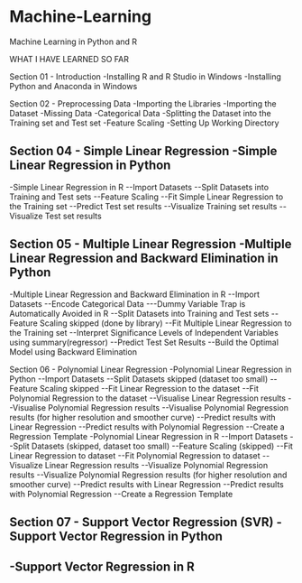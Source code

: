 # Machine-Learning
Machine Learning in Python and R


WHAT I HAVE LEARNED SO FAR

Section 01 - Introduction
-Installing R and R Studio in Windows
-Installing Python and Anaconda in Windows

Section 02 - Preprocessing Data 
-Importing the Libraries
-Importing the Dataset
-Missing Data
-Categorical Data
-Splitting the Dataset into the Training set and Test set
-Feature Scaling
-Setting Up Working Directory

Section 04 - Simple Linear Regression
-Simple Linear Regression in Python
--
-Simple Linear Regression in R
--Import Datasets
--Split Datasets into Training and Test sets
--Feature Scaling
--Fit Simple Linear Regression to the Training set
--Predict Test set results
--Visualize Training set results
--Visualize Test set results

Section 05 - Multiple Linear Regression
-Multiple Linear Regression and Backward Elimination in Python 
--
-Multiple Linear Regression and Backward Elimination in R
--Import Datasets
--Encode Categorical Data
---Dummy Variable Trap is Automatically Avoided in R
--Split Datasets into Training and Test sets
--Feature Scaling skipped (done by library)
--Fit Multiple Linear Regression to the Training set
--Interpret Significance Levels of Independent Variables using summary(regressor)
--Predict Test Set Results 
--Build the Optimal Model using Backward Elimination

Section 06 - Polynomial Linear Regression
-Polynomial Linear Regression in Python
--Import Datasets
--Split Datasets skipped (dataset too small)
--Feature Scaling skipped 
--Fit Linear Regression to the dataset
--Fit Polynomial Regression to the dataset
--Visualise Linear Regression results
--Visualise Polynomial Regression results
--Visualise Polynomial Regression results (for higher resolution and smoother curve)
--Predict results with Linear Regression
--Predict results with Polynomial Regression
--Create a Regression Template
-Polynomial Linear Regression in R
--Import Datasets
--Split Datasets (skipped, dataset too small)
--Feature Scaling (skipped)
--Fit Linear Regression to dataset
--Fit Polynomial Regression to dataset
--Visualize Linear Regression results
--Visualize Polynomial Regression results
--Visualize Polynomial Regression results (for higher resolution and smoother curve)
--Predict results with Linear Regression
--Predict results with Polynomial Regression
--Create a Regression Template

Section 07 - Support Vector Regression (SVR)
-Support Vector Regression in Python
--
-Support Vector Regression in R
--